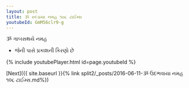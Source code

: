 ```yaml
---
layout: post
title: ૐ સ્કંડાયા નમહ ૧૦૮ ટાઈમ્સ
youtubeId: GmM56clr9-g
---
```

 
 
 ૐ ગાબસથયે નમહ  
 
 -  જેની પાસે પ્રકાશની કિરણો છે 
 
  
 
  
 
 
 
 
 
 


{% include youtubePlayer.html id=page.youtubeId %}
 
[Next]({{ site.baseurl }}{% link  split2/_posts/2016-06-11-ૐ ઉદભવાયા નમહ ૧૦૮ ટાઈમ્સ.md%})
 
